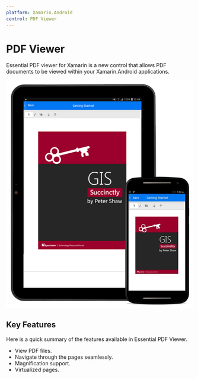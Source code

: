 ```yaml
---
platform: Xamarin.Android
control: PDF Viewer
---
```


# PDF Viewer

Essential PDF viewer for Xamarin is a new control that allows PDF documents to be viewed within your Xamarin.Android applications.

![](pdfviewer_images/pdfviewer.png)

## Key Features

Here is a quick summary of the features available in Essential PDF Viewer.

* View PDF files.
* Navigate through the pages seamlessly.
* Magnification support.
* Virtualized pages.